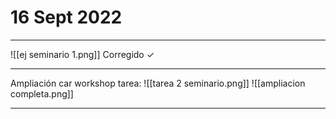 # 16 Sept 2022
---
![[ej seminario 1.png]]
Corregido ✓

---
Ampliación car workshop tarea:
![[tarea 2 seminario.png]]
![[ampliacion completa.png]]

---
